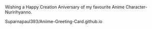 Wishing a Happy Creation Aniversary of my favourite Anime Character-Nuririhyanno.




Suparnapaul393/Aniime-Greeting-Card.github.io
